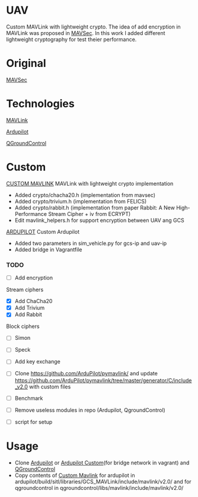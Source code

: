 # UAV
Custom MAVLink with lightweight crypto. The idea of add encryption in MAVLink was proposed in [MAVSec](https://github.com/aniskoubaa/mavsec). In this work I added different lightweight cryptography for test theier performance.

# Original
[MAVSec](https://github.com/aniskoubaa/mavsec)

# Technologies
[MAVLink](https://github.com/mavlink/mavlink)

[Ardupilot](https://github.com/ArduPilot/ardupilot)

[QGroundControl](https://github.com/mavlink/qgroundcontrol)


# Custom
[CUSTOM MAVLINK](https://github.com/angelopassaro/c_library_v2) MAVLink with lightweight crypto implementation
- Added crypto/chacha20.h (implementation from mavsec)
- Added crypto/trivium.h  (implementation from FELICS)
- Added crypto/rabbit.h   (implementation from paper Rabbit: A New High-Performance Stream Cipher + iv from ECRYPT)
- Edit mavlink_helpers.h for support encryption between UAV ang GCS

[ARDUPILOT](https://github.com/angelopassaro/ardupilot) Custom Ardupilot
- Added two parameters in sim_vehicle.py for gcs-ip and uav-ip
- Added bridge in Vagrantfile


### TODO

- [ ] Add encryption

Stream ciphers
- [x] Add ChaCha20
- [x] Add Trivium
- [x] Add Rabbit

Block ciphers
- [ ] Simon
- [ ] Speck

- [ ] Add key exchange

- [ ] Clone https://github.com/ArduPilot/pymavlink/ and update https://github.com/ArduPilot/pymavlink/tree/master/generator/C/include_v2.0 with custom files
- [ ] Benchmark

- [ ] Remove useless modules in repo (Ardupilot, QgroundControl)
- [ ] script for setup
# Usage
- Clone [Ardupilot](https://github.com/ArduPilot/ardupilot) or [Ardupilot Custom](https://github.com/angelopassaro/ardupilot)(for bridge network in vagrant)  and [QGroundControl](https://github.com/mavlink/qgroundcontrol)
- Copy contents of [Custom Mavlink](https://github.com/angelopassaro/c_library_v2) for ardupilot in ardupilot/build/sitl/libraries/GCS_MAVLink/include/mavlink/v2.0/ and for qgroundcontrol in qgroundcontrol/libs/mavlink/include/mavlink/v2.0/ 
